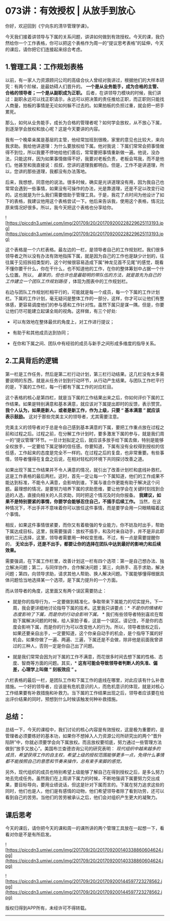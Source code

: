 # 073讲：有效授权 | 从放手到放心

你好，欢迎回到《宁向东的清华管理学课》。

今天我们接着讲领导与下属的关系问题，讲讲如何做到有效授权。今天的课，我仍然给你一个工作表格，你可以把这个表格作为周一的“提议思考表格”的延伸，今天的课后，请你把它们连接起来综合考虑。

## 1.管理工具：工作规划表格

以前，有一家人力资源顾问公司的高级合伙人曾经对我讲过，根据他们的大样本研究：有两个阶梯，是最妨碍人们晋升的。 **一个是从业务能手，成为合格的主管、合格的领导者；一个是从副职成为正职。** 后者，在讲领导力模块的时候，我们讲过：副职永远可以找正职请示，永远可以把决策的责任推给正职，而正职则只能找人商量，拍板的事情是无论如何躲不过去的。如果拍板的负担过重，就会把一把手累死。

那么，如何从业务能手，成长为合格的管理者呢？如何学会放权，从不放心下属，到逐渐学会放权和放心呢？这是今天要讲的内容。

我有一个晚辈亲属是基层的主管，他经常加班到很晚，家里的意见也比较大，来向我求助。我给他讲道理：为什么要放权给下属。他对我说：下属们常常会把事情做得不到位，所以我要不停地给他们善后，常常要把事情重新做一遍。他说，没办法，只能这样，因为如果事情做得不好，我要对老板负责，老板会骂我，而不是他们。他甚至和我直接说：叔叔，您讲的道理我都明白。但是，工作不是讲道理，所以，您讲的那些道理，我都没有办法落地。

后来，我想想，同意他的说法。很多时候，确实是光讲道理没有用，因为我自己也常常会遇到一些事情，如果没有可操作的办法，光是靠道理，还是不足以改变行动的。这也就是为什么我们需要借助于管理工具。于是，我花了点时间为他设计了如下的表格，我建议他用这个表格尝试一下。他后来告诉我，使用这个表格，情况比原来情况好很多。所以，我今天把这个表格也分享给你。

![https://piccdn3.umiwi.com/img/201709/20/201709200228229625113193.jpg](https://piccdn3.umiwi.com/img/201709/20/201709200228229625113193.jpg)

这个表格是一个六栏表格。最左边的一栏，是领导者自己的工作规划栏。我们很多领导者之所以没有办法有效地指挥下属，就是因为自己的工作也是缺少计划的，往往属于见招拆招类型的，这个时候很容易造成下属“神龙见首不见尾”的感觉，既看不懂你要干什么，你在干什么，也不知道他的工作，在你的整体筹划中占据一个什么位置。所以， *最笨的，但也许也是最聪明的带队伍的方法，就是首先为自己的工作建立一个团队工作规划路径* ，体现为图表中的工作规划栏。

右边与团队工作规划栏相平行的，可能就是每一个成员，每一个下属的工作计划栏。下属的工作计划，毫无疑问是整体工作的一部分，这样，你才可以让他们有整体感，更容易调度他们的参与感和工作针对性。虽然下属只是谋一隅，但是，你要让他们尽可能建立起谋全局的视角。这样做，有三个好处:

* 可以有效地在整体最优的角度上，对工作进行提议；

* 有助于和其他成员达到协同；

* 在你和下属之间、团队中有经验的成员与新手之间形成多维度的指导关系。

## 2.工具背后的逻辑

第一栏是工作任务，然后是第二栏行动计划，第三栏行动结果。这几栏没有太多需要说明的东西，就是从任务计划到行动环节，从行动产生结果。与团队工作栏平行的是，下属的工作栏，每一行都有下属工作的对应栏目。

这个表格的核心是第四栏，就是当下属的工作结果出来之后，你如何评价下属的工作结果。如果是特别满意和基本满意，就应该对下属提出即时的反馈，表示赞赏。 **我个人认为，如果是新人，或者是新工作，作为上级，只要 “ 基本满意 ” 就应该表示鼓励。** 这对于那些完美主义的领导者，尤其需要注意。

完美主义的领导者对于总是令自己感到基本满意的下属，要把工作重点放在过程之前和过程之后。过程之前，在分解工作计划时，要多激发下属的参与，就是我们周一的“提议管理”环节。一旦计划拟定之后，就应该多放手给下属去做，特别是能够全权放手，一定要给下属足够的信任感。你要知道，下属有没有全权得到授权的信任感，工作起来的态度是完全不一样的。在过程之后的复盘，也非常重要。有些事情，领导者懂得在复盘之后说，在相对轻松的环境下共同探讨改善之道。

如果出现下属工作结果并不令人满意的情况，就引出了改善计划栏和底线补救栏。这是工作表格的最后两栏。这时，首先一定让每一个下属知道，他们的工作成果不能达到标准，不能令人满意，会影响到谁，下属与谁合作更能有助于解决这个问题。最理想的情况，是要努力培养下属的求助思维，要让他学会在关键时刻找到合适的人选，直接向相关的人员求助，同时把这个情况及时向你报备。 **我建议，如果不是特别要紧的事情，你要学会能够忍住自己，不插手后续工作。** 当然，在这种情况下，不出手并不意味着你可以放任这件事情，而是要学会用一只眼睛瞄着这个事情。

相反，如果这件事情很紧要，而你又有着极强的专业能力，你不妨及时出手，帮助下属达成目标。这里，我需要强调：放权不插手，和及时亲自动手，并不是非此即彼的二元选择，这里，领导者需要用一种权变思维。不过，有一点是需要提醒你的， **无论出手，还是不出手，都要让你的选择在团队中达到最好的影响力和后续效果。**

需要强调，在下属工作栏里，改善计划这一栏有四个选项：第一是自己想办法、独立解决问题；第二，与同伴协作，合作解决问题；第三，向熟手、高手求助，解决问题；第四，向领导求助，请求其他人帮助、换人解决问题。下属能够懂得根据具体问题恰当地选择某一个选项，是下属力提升的一个方面。

而从领导者的角度，这里面又有两个误区需要防止：

* 就是你的指导行为，一定要做到精准化，争取带来下属能力的切实提升。下一周，我会更详细地讨论指导下属的技术。这里我只讲要点：* *不是你的情绪和态度影响了下属，而是你的行动会影响下属。* * 我们有些领导者特别喜欢在帮助下属解决问题的时候，给人家脸子看，这是一个误区。请记住，不是你的态度会影响下属，而是你的行为可以改变他人的行为。所以，领导者放权之后，如果还要亲自出手，一定要知道，这个你亲自动手的机会，是个指导下属的好机会。如果你做了一遍、两遍、三遍，下属还是不会做，除非他是前面我曾讲过的三种人，否则一定是你自己出了问题。

* 就是我们常常会因为对下属的工作不满意，而花很多时间去想下属的性格、态度、智商等方面的问题。其实，* **这有可能会导致领导者判断人的失准、偏差，心理学上叫做 “ 刻板效应 ” 。** 

六栏表格的最后一栏，是团队工作和下属工作的底线在哪里，对此应该有什么补救措施。一个好的领导者，应该是有危机意识的人，而危机意识的体现，就是对核心工作结果要有补救措施和补救力。当下属的工作结果出现之后，领导者应该要在给出评价结果的同时，预想到什么时候该触发何种补救措施。

## 总结：

总结一下，今天的课程中，我们讨论的核心内容是有效授权，这是极为重要的，是管理者必须要练好的基本功，如果你不想掉入人力资源公司所研究出的两个“晋升陷阱”中，你就必须要学会向下属放权。而且放权要彻底，努力通过一些管理方法做到“放手又放心”。美国布兰查德咨询公司的研究表明： *现代组织中越来越多的成员，希望获得工作的自主权，希望上级的授权范围能够更多一点，免得什么事情都不能按照自己的意愿和节奏来操作，总有束手束脚的感觉。*

另外，现代组织的成员也特别希望上级能够了解自己在得到授权之后，是多么努力地去完成任务。虽然我们在上周讲下属力的时候，不断地强调下属要努力交出成果，要目标导向，要用业绩说话，但这是针对下属而言的。下属在努力追求这些的同时，他们也是人，他们是有感情的动物，他们希望领导者除了看到功劳，还可以看到自己的苦劳。当他们的苦劳被承认之后，他们会对组织产生更大的凝聚力。

## 课后思考

今天的课后，请你把今天的课和周一的课所讲的两个管理工具放在一起想一下，看看对你是不是有所启发。

![https://piccdn3.umiwi.com/img/201709/20/201709200140338860604624.jpg](https://piccdn3.umiwi.com/img/201709/20/201709200140338860604624.jpg)

![https://piccdn3.umiwi.com/img/201709/20/201709200144597723278562.jpg](https://piccdn3.umiwi.com/img/201709/20/201709200144597723278562.jpg)

版权归得到APP所有，未经许可不得转载。

---
